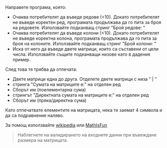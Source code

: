 Направете програма, която:
* Очаква потребителят да въведе редове (<10). Докато потребителят не въведе
  коректен ред, програмата продължава да го пита за броя на редовете.
  Използвайте подканващ стринг "Брой редове: "
* Очаква потребителят да въведе колони (<10). Докато потребителят не въведе
  коректна колона, програмата продължава да го пита за броя на колоните.
  Използвайте подканващ стринг "Брой колони: "
* Иска от него да въведе двете матрици, които са съставени от цели числа.
  Използвайте същите подканващи низове като в дадения пример.

След това тя трябва да отпечата:
* Двете матрици една до друга. Отделете двете матрици с низа " | "
* стринга "Сумата на матриците е:" на отделен ред
* Сборът им (поелементарна сума)
* стрингът "Директната сумата на матриците е:" на отделен ред
* Сборът им (пряка/директна сума)

Като отпечатвате елементите на матрицата, нека те заемат 4 символа и да са
подравнение наляво.

За помощ използвайте [wikipedia](https://bg.wikipedia.org/wiki/%D0%A1%D1%8A%D0%B1%D0%B8%D1%80%D0%B0%D0%BD%D0%B5_%D0%BD%D0%B0_%D0%BC%D0%B0%D1%82%D1%80%D0%B8%D1%86%D0%B8)
или [MathIsFun](https://www.mathsisfun.com/algebra/matrix-introduction.html)

> Наблегнете на валидирането на входните данни при въвеждане размера на
> матрицата.